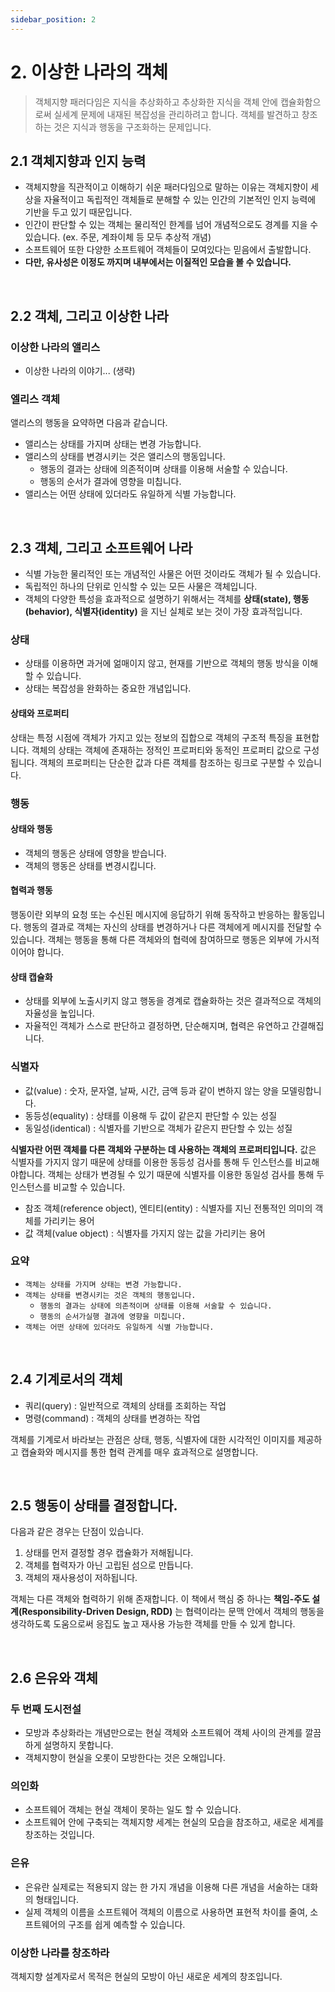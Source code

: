 ```yaml
---
sidebar_position: 2
---
```


# 2. 이상한 나라의 객체

> 객체지향 패러다임은 지식을 추상화하고 추상화한 지식을 객체 안에 캡슐화함으로써 실세계 문제에 내재된 복잡성을 관리하려고 합니다. 객체를 발견하고 창조하는 것은 지식과 행동을 구조화하는 문제입니다.

## 2.1 객체지향과 인지 능력

- 객체지향을 직관적이고 이해하기 쉬운 패러다임으로 말하는 이유는 객체지향이 세상을 자율적이고 독립적인 객체들로 분해할 수 있는 인간의 기본적인 인지 능력에 기반을 두고 있기 때문입니다.
- 인간이 판단할 수 있는 객체는 물리적인 한계를 넘어 개념적으로도 경계를 지을 수 있습니다. (ex. 주문, 계좌이체 등 모두 추상적 개념)
- 소프트웨어 또한 다양한 소프트웨어 객체들이 모여있다는 믿음에서 출발합니다.
- **다만, 유사성은 이정도 까지며 내부에서는 이질적인 모습을 볼 수 있습니다.**

<br/>

## 2.2 객체, 그리고 이상한 나라

### 이상한 나라의 앨리스

- 이상한 나라의 이야기... (생략)

### 엘리스 객체

앨리스의 행동을 요약하면 다음과 같습니다.

- 앨리스는 상태를 가지며 상태는 변경 가능합니다.
- 앨리스의 상태를 변경시키는 것은 앨리스의 행동입니다.
  - 행동의 결과는 상태에 의존적이며 상태를 이용해 서술할 수 있습니다.
  - 행동의 순서가 결과에 영향을 미칩니다.
- 앨리스는 어떤 상태에 있더라도 유일하게 식별 가능합니다.

<br/>

## 2.3 객체, 그리고 소프트웨어 나라

- 식별 가능한 물리적인 또는 개념적인 사물은 어떤 것이라도 객체가 될 수 있습니다.
- 독립적인 하나의 단위로 인식할 수 있는 모든 사물은 객체입니다.
- 객체의 다양한 특성을 효과적으로 설명하기 위해서는 객체를 **상태(state), 행동(behavior), 식별자(identity)** 을 지닌 실체로 보는 것이 가장 효과적입니다.

### 상태

- 상태를 이용하면 과거에 얾매이지 않고, 현재를 기반으로 객체의 행동 방식을 이해할 수 있습니다.
- 상태는 복잡성을 완화하는 중요한 개념입니다.

#### 상태와 프로퍼티

상태는 특정 시점에 객체가 가지고 있는 정보의 집합으로 객체의 구조적 특징을 표현합니다. 객체의 상태는 객체에 존재하는 정적인 프로퍼티와 동적인 프로퍼티 값으로 구성됩니다. 객체의 프로퍼티는 단순한 값과 다른 객체를 참조하는 링크로 구분할 수 있습니다.

### 행동

#### 상태와 행동

- 객체의 행동은 상태에 영향을 받습니다.
- 객체의 행동은 상태를 변경시킵니다.

#### 협력과 행동

행동이란 외부의 요청 또는 수신된 메시지에 응답하기 위해 동작하고 반응하는 활동입니다. 행동의 결과로 객체는 자신의 상태를 변경하거나 다른 객체에게 메시지를 전달할 수 있습니다. 객체는 행동을 통해 다른 객체와의 협력에 참여하므로 행동은 외부에 가시적이어야 합니다.

#### 상태 캡슐화

- 상태를 외부에 노출시키지 않고 행동을 경계로 캡슐화하는 것은 결과적으로 객체의 자율성을 높입니다.
- 자율적인 객체가 스스로 판단하고 결정하면, 단순해지며, 협력은 유연하고 간결해집니다.

### 식별자

- 값(value) : 숫자, 문자열, 날짜, 시간, 금액 등과 같이 변하지 않는 양을 모델링합니다.
- 동등성(equality) : 상태를 이용해 두 값이 같은지 판단할 수 있는 성질
- 동일성(identical) : 식별자를 기반으로 객체가 같은지 판단할 수 있는 성질

**식별자란 어떤 객체를 다른 객체와 구분하는 데 사용하는 객체의 프로퍼티입니다.** 값은 식별자를 가지지 않기 때문에 상태를 이용한 동등성 검사를 통해 두 인스턴스를 비교해야합니다. 객체는 상태가 변경될 수 있기 때문에 식별자를 이용한 동일성 검사를 통해 두 인스턴스를 비교할 수 있습니다.

- 참조 객체(reference object), 엔티티(entity) : 식별자를 지닌 전통적인 의미의 객체를 가리키는 용어
- 값 객체(value object) : 식별자를 가지지 않는 값을 가리키는 용어

### 요약

- `객체는 상태를 가지며 상태는 변경 가능합니다.`
- `객체는 상태를 변경시키는 것은 객체의 행동입니다.`
  - `행동의 결과는 상태에 의존적이며 상태를 이용해 서술할 수 있습니다.`
  - `행동의 순서가실행 결과에 영향을 미칩니다.`
- `객체는 어떤 상태에 있더라도 유일하게 식별 가능합니다.`

<br/>

## 2.4 기계로서의 객체

- 쿼리(query) : 일반적으로 객체의 상태를 조회하는 작업
- 명령(command) : 객체의 상태를 변경하는 작업

객체를 기계로서 바라보는 관점은 상태, 행동, 식별자에 대한 시각적인 이미지를 제공하고 캡슐화와 메시지를 통한 협력 관계를 매우 효과적으로 설명합니다.

<br/>

## 2.5 행동이 상태를 결정합니다.

다음과 같은 경우는 단점이 있습니다.

1. 상태를 먼저 결정할 경우 캡슐화가 저해됩니다.
2. 객체를 협력자가 아닌 고립된 섬으로 만듭니다.
3. 객체의 재사용성이 저하됩니다.

객체는 다른 객체와 협력하기 위해 존재합니다. 이 책에서 핵심 중 하나는 **책임-주도 설계(Responsibility-Driven Design, RDD)** 는 협력이라는 문맥 안에서 객체의 행동을 생각하도록 도움으로써 응집도 높고 재사용 가능한 객체를 만들 수 있게 합니다.

<br/>

## 2.6 은유와 객체

### 두 번째 도시전설

- 모방과 추상화라는 개념만으로는 현실 객체와 소프트웨어 객체 사이의 관계를 깔끔하게 설명하지 못합니다.
- 객체지향이 현실을 오롯이 모방한다는 것은 오해입니다.

### 의인화

- 소프트웨어 객체는 현실 객체이 못하는 일도 할 수 있습니다.
- 소프트웨어 안에 구축되는 객체지향 세계는 현실의 모습을 참조하고, 새로운 세계를 창조하는 것입니다.

### 은유

- 은유란 실제로는 적용되지 않는 한 가지 개념을 이용해 다른 개념을 서술하는 대화의 형태입니다.
- 실제 객체의 이름을 소프트웨어 객체의 이름으로 사용하면 표현적 차이를 줄여, 소프트웨어의 구조를 쉽게 예측할 수 있습니다.

### 이상한 나라를 창조하라

객체지향 설계자로서 목적은 현실의 모방이 아닌 새로운 세계의 창조입니다.

